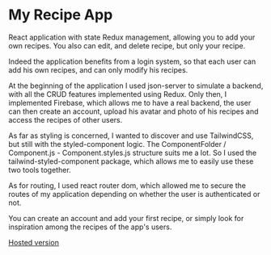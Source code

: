 # My Recipe App

React application with state Redux management, allowing you to add your own recipes. You also can edit, and delete recipe, but only your recipe. 

Indeed the application benefits from a login system, so that each user can add his own recipes, and can only modify his recipes.

At the beginning of the application I used json-server to simulate a backend, with all the CRUD features implemented using Redux. Only then, I implemented Firebase, which allows me to have a real backend, the user can then create an account, upload his avatar and photo of his recipes and access the recipes of other users.

As far as styling is concerned, I wanted to discover and use TailwindCSS, but still with the styled-component logic. The ComponentFolder / Component.js - Component.styles.js structure suits me a lot. So I used the tailwind-styled-component package, which allows me to easily use these two tools together.

As for routing, I used react router dom, which allowed me to secure the routes of my application depending on whether the user is authenticated or not.

You can create an account and add your first recipe, or simply look for inspiration among the recipes of the app's users.

[Hosted version](https://my-recipe-app-49544.web.app/)
